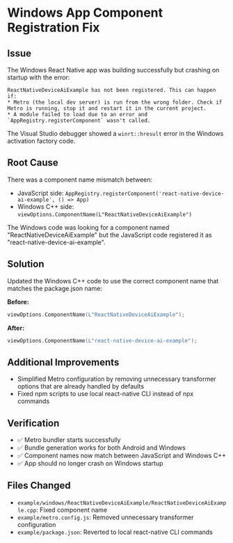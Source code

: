 # Windows App Component Registration Fix

## Issue
The Windows React Native app was building successfully but crashing on startup with the error:
```
ReactNativeDeviceAiExample has not been registered. This can happen if:
* Metro (the local dev server) is run from the wrong folder. Check if Metro is running, stop it and restart it in the current project.
* A module failed to load due to an error and `AppRegistry.registerComponent` wasn't called.
```

The Visual Studio debugger showed a `winrt::hresult` error in the Windows activation factory code.

## Root Cause
There was a component name mismatch between:
- JavaScript side: `AppRegistry.registerComponent('react-native-device-ai-example', () => App)`
- Windows C++ side: `viewOptions.ComponentName(L"ReactNativeDeviceAiExample")`

The Windows code was looking for a component named "ReactNativeDeviceAiExample" but the JavaScript code registered it as "react-native-device-ai-example".

## Solution
Updated the Windows C++ code to use the correct component name that matches the package.json name:

**Before:**
```cpp
viewOptions.ComponentName(L"ReactNativeDeviceAiExample");
```

**After:**
```cpp
viewOptions.ComponentName(L"react-native-device-ai-example");
```

## Additional Improvements
- Simplified Metro configuration by removing unnecessary transformer options that are already handled by defaults
- Fixed npm scripts to use local react-native CLI instead of npx commands

## Verification
- ✅ Metro bundler starts successfully
- ✅ Bundle generation works for both Android and Windows
- ✅ Component names now match between JavaScript and Windows C++
- ✅ App should no longer crash on Windows startup

## Files Changed
- `example/windows/ReactNativeDeviceAiExample/ReactNativeDeviceAiExample.cpp`: Fixed component name
- `example/metro.config.js`: Removed unnecessary transformer configuration
- `example/package.json`: Reverted to local react-native CLI commands